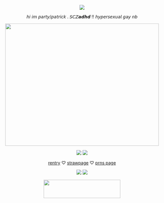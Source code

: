 <p align="center"> <img src=https://wilardo.crd.co/assets/images/gallery21/6cfc0531.jpg?v=c0a0770b>
<p align="center"> 𝘩𝘪 𝘪𝘮 𝘱𝘢𝘳𝘵𝘺/𝘱𝘢𝘵𝘳𝘪𝘤𝘬 . 𝘚𝘊𝘡𝙖𝙙𝙝𝙙 !! 𝘩𝘺𝘱𝘦𝘳𝘴𝘦𝘹𝘶𝘢𝘭 𝘨𝘢𝘺 𝘯𝘣 </p>
<p align="center"> <img src=https://i.pinimg.com/originals/21/e9/5d/21e95d6b8fabc8e43a33919336f0a1ed.gif height="400" width="500">

  <p align="center"> <img src=https://file.garden/Zy7nsVKnFHAuCMhW/blinkies/red/r26> <img src=https://file.garden/Zy7nsVKnFHAuCMhW/blinkies/yellow/y3> </p>

<p  align="center"> <a href="https://rentry.co/mych3mz">rentry</a>    ♡      <a href="https://mych3mz.straw.page">strawpage</a>   ♡  <a href="https://en.pronouns.page/@clovxers">prns page</a>
   <p align="center"> <img src=https://watermelon.crd.co/assets/images/gallery23/0bb43701.jpg?v=e2e5e274> <img src=https://watermelon.crd.co/assets/images/gallery23/fae04e81.jpg?v=e2e5e274> </p>
<p align="center" dir="auto"> <img src="https://spotify-github-profile.kittinanx.com/api/view?uid=31dnbrq33dernxlkwbvsoee7w6py&cover_image=true&theme=natemoo-re&show_offline=true&background_color=b11b1b&interchange=false&bar_color=eedf81&bar_color_cover=false)](https://github.com/kittinan/spotify-github-profile)" height="60" width="250"></a>

